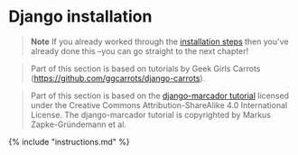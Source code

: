 # Django installation

> **Note** If you already worked through the [installation steps](../installation/README.md) then you've already done this –you can go straight to the next chapter!

> Part of this section is based on tutorials by Geek Girls Carrots (https://github.com/ggcarrots/django-carrots).

> Part of this section is based on the [django-marcador tutorial](http://django-marcador.keimlink.de/) licensed under the Creative Commons Attribution-ShareAlike 4.0 International License. The django-marcador tutorial is copyrighted by Markus Zapke-Gründemann et al.

{% include "instructions.md" %}

